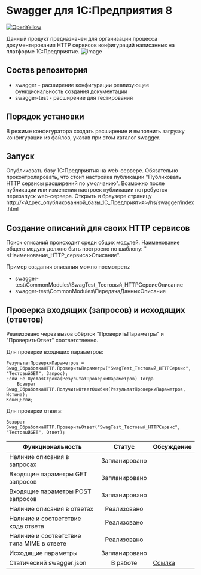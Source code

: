 # Swagger для 1С:Предприятия 8

[![OpenYellow](https://img.shields.io/endpoint?url=https://openyellow.org/data/badges/2/304872931.json)](https://openyellow.org/grid?data=top&repo=304872931)

Данный продукт предназначен для организации процесса документирования HTTP сервисов конфигураций написанных на платформе 1С:Предприятие.
![image](https://github.com/zerobig/swagger-1c/blob/master/doc/images/screenshot_1.png)

## Состав репозитория

+ swagger - расширение конфигурации реализующее функциональность создания документации
+ swagger-test - расширение для тестирования

## Порядок установки

В режиме конфигуратора создать расширение и выполнить загрузку конфигурации из файлов, указав при этом каталог swagger.

## Запуск

Опубликовать базу 1С:Предприятия на web-сервере. Обязательно проконтролировать, что cтоит настройка публикации "Публиковать HTTP сервисы расширений по умолчанию". Возможно после публикации или изменения настроек публикации потребуется перезапуск web-сервера. Открыть в браузере страницу http://<Адрес_опубликованной_базы_1С_Предприятия>/hs/swagger/index.html

## Создание описаний для своих HTTP сервисов

Поиск описаний происходит среди общих модулей. Наименование общего модуля должно быть построено по шаблону: "<Наименование_HTTP_сервиса>Описание".

Пример создания описания можно посмотреть:

+ swagger-test\CommonModules\SwagTest_Тестовый_HTTPСервисОписание
+ swagger-test\CommonModules\ПередачаДанныхОписание

## Проверка входящих (запросов) и исходящих (ответов)

Реализовано через вызов обёрток "ПроверитьПараметры" и "ПроверитьОтвет" соответственно.

Для проверки входящих параметров:

```BSL
РезультатПроверкиПараметров = Swag_ОбработкаHTTP.ПроверитьПараметры("SwagTest_Тестовый_HTTPСервис", "ТестовыйGET", Запрос);
Если Не ПустаяСтрока(РезультатПроверкиПараметров) Тогда
    Возврат Swag_ОбработкаHTTP.ПолучитьОтветОшибки(РезультатПроверкиПараметров, Истина);
КонецЕсли;
```

Для проверки ответа:

```BSL
Возврат Swag_ОбработкаHTTP.ПроверитьОтвет("SwagTest_Тестовый_HTTPСервис", "ТестовыйGET", Ответ);
```

| Функциональность                          | Статус        | Обсуждение |
| ----------------------------------------- |:-------------:| ---------- |
| Наличие описания в запросах               | Запланировано |            |
| Входящие параметры GET запросов           | Запланировано |            |
| Входящие параметры POST запросов          | Запланировано |            |
| Наличие описания в ответах                | Реализовано   |            |
| Наличие и соответствие кода ответа        | Реализовано   |            |
| Наличие и соответствие типа MIME в ответе | Реализовано   |            |
| Исходящие параметры                       | Запланировано |            |
| Статический swagger.json                  | В работе      | [Ссылка](https://github.com/zerobig/swagger-1c/issues/1) |
